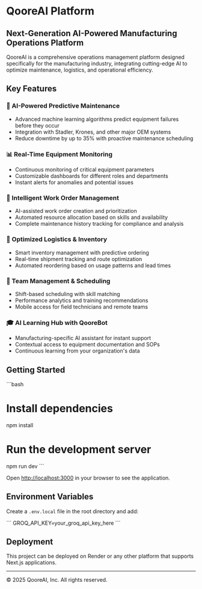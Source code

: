 # QooreAI Platform

## Next-Generation AI-Powered Manufacturing Operations Platform

QooreAI is a comprehensive operations management platform designed specifically for the manufacturing industry, integrating cutting-edge AI to optimize maintenance, logistics, and operational efficiency.

## Key Features

### 🤖 AI-Powered Predictive Maintenance
- Advanced machine learning algorithms predict equipment failures before they occur
- Integration with Stadler, Krones, and other major OEM systems
- Reduce downtime by up to 35% with proactive maintenance scheduling

### 📊 Real-Time Equipment Monitoring
- Continuous monitoring of critical equipment parameters
- Customizable dashboards for different roles and departments
- Instant alerts for anomalies and potential issues

### 📝 Intelligent Work Order Management
- AI-assisted work order creation and prioritization
- Automated resource allocation based on skills and availability
- Complete maintenance history tracking for compliance and analysis

### 🚚 Optimized Logistics & Inventory
- Smart inventory management with predictive ordering
- Real-time shipment tracking and route optimization
- Automated reordering based on usage patterns and lead times

### 👥 Team Management & Scheduling
- Shift-based scheduling with skill matching
- Performance analytics and training recommendations
- Mobile access for field technicians and remote teams

### 🎓 AI Learning Hub with QooreBot
- Manufacturing-specific AI assistant for instant support
- Contextual access to equipment documentation and SOPs
- Continuous learning from your organization's data

## Getting Started

\`\`\`bash
# Install dependencies
npm install

# Run the development server
npm run dev
\`\`\`

Open [http://localhost:3000](http://localhost:3000) in your browser to see the application.

## Environment Variables

Create a `.env.local` file in the root directory and add:

\`\`\`
GROQ_API_KEY=your_groq_api_key_here
\`\`\`

## Deployment

This project can be deployed on Render or any other platform that supports Next.js applications.

---

© 2025 QooreAI, Inc. All rights reserved.
